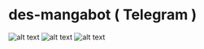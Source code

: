 # des-mangabot ( Telegram )
![alt text](https://img.shields.io/badge/Coded-Desta-blue.svg)
![alt text](https://img.shields.io/badge/Python-3.8-green.svg)
![alt text](https://img.shields.io/badge/BotTelegram-BETA-blue.svg)
